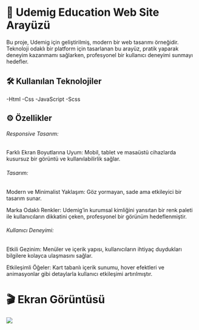 <h1>🚀 Udemig Education Web Site Arayüzü</h1>

Bu proje, Udemig için geliştirilmiş, modern bir web tasarımı örneğidir. Teknoloji odaklı bir platform için tasarlanan bu arayüz, pratik yaparak deneyim kazanmamı sağlarken, profesyonel bir kullanıcı deneyimi sunmayı hedefler.

<h2>🛠️ Kullanılan Teknolojiler</h2>

-Html
-Css
-JavaScript
-Scss

<h2>⚙️ Özellikler</h2>

<h6>Responsive Tasarım:</h6

Farklı Ekran Boyutlarına Uyum: Mobil, tablet ve masaüstü cihazlarda kusursuz bir görüntü ve kullanılabilirlik sağlar.

<h6>Tasarım:</h6

Modern ve Minimalist Yaklaşım: Göz yormayan, sade ama etkileyici bir tasarım sunar.

Marka Odaklı Renkler: Udemig’in kurumsal kimliğini yansıtan bir renk paleti ile kullanıcıların dikkatini çeken, profesyonel bir görünüm hedeflenmiştir.

<h6>Kullanıcı Deneyimi:</h6

Etkili Gezinim: Menüler ve içerik yapısı, kullanıcıların ihtiyaç duydukları bilgilere kolayca ulaşmasını sağlar.

Etkileşimli Öğeler: Kart tabanlı içerik sunumu, hover efektleri ve animasyonlar gibi detaylarla kullanıcı etkileşimi artırılmıştır.

<h1>🎬 Ekran Görüntüsü</h1>

![](./assets/project.gif)
